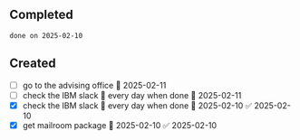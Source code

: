 
## Completed

```tasks
done on 2025-02-10
```

## Created
- [ ] go to the advising office 📅 2025-02-11
- [ ] check the IBM slack 🔁 every day when done 🛫 2025-02-11
- [x] check the IBM slack 🔁 every day when done 🛫 2025-02-10 ✅ 2025-02-10
- [x] get mailroom package 📅 2025-02-10 ✅ 2025-02-10